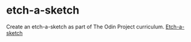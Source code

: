 # etch-a-sketch

Create an etch-a-sketch as part of The Odin Project curriculum.
[Etch-a-sketch](https://www.theodinproject.com/lessons/foundations-etch-a-sketch)
